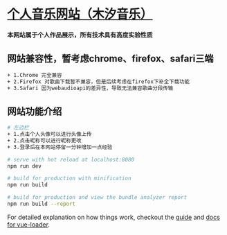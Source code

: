 # [个人音乐网站（木汐音乐）](http://39.108.72.180:8081)
**本网站属于个人作品展示，所有技术具有高度实验性质**

## 网站兼容性，暂考虑chrome、firefox、safari三端
``` bash
+ 1.Chrome 完全兼容
+ 2.Firefox 对歌曲下载暂不兼容，但是后续考虑在firefox下补全下载功能
+ 3.Safari 因为webaudioapi的差异性，导致无法兼容歌曲分段传输
```

## 网站功能介绍
``` bash
# 左边栏
+ 1.点击个人头像可以进行头像上传
+ 2.点击昵称可以进行昵称更改
+ 3.登录后在本网站停留一分钟增加一点经验

# serve with hot reload at localhost:8080
npm run dev

# build for production with minification
npm run build

# build for production and view the bundle analyzer report
npm run build --report
```

For detailed explanation on how things work, checkout the [guide](http://vuejs-templates.github.io/webpack/) and [docs for vue-loader](http://vuejs.github.io/vue-loader).
